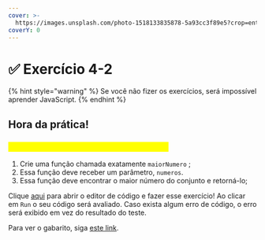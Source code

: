 ```yaml
---
cover: >-
  https://images.unsplash.com/photo-1518133835878-5a93cc3f89e5?crop=entropy&cs=srgb&fm=jpg&ixid=M3wxOTcwMjR8MHwxfHNlYXJjaHwxfHxtdWx0aXBsaWNhdGlvbnxlbnwwfHx8fDE2OTA4Mzc3MjJ8MA&ixlib=rb-4.0.3&q=85
coverY: 0
---
```


# ✅ Exercício 4-2

{% hint style="warning" %}
Se você não fizer os exercícios, será impossível aprender JavaScript.
{% endhint %}

## Hora da prática!

### <mark style="color:yellow;">\[A] Função que encontra o maior número</mark>

1. Crie uma função chamada exatamente `maiorNumero` ;
2. Essa função deve receber um parâmetro, `numeros`.
3. Essa função deve encontrar o maior número do conjunto e retorná-lo;

Clique [aqui](https://esta.la/kEP) para abrir o editor de código e fazer esse exercício! Ao clicar em `Run` o seu código será avaliado. Caso exista algum erro de código, o erro será exibido em vez do resultado do teste.

Para ver o gabarito, siga [este link](https://esta.la/5BB).
